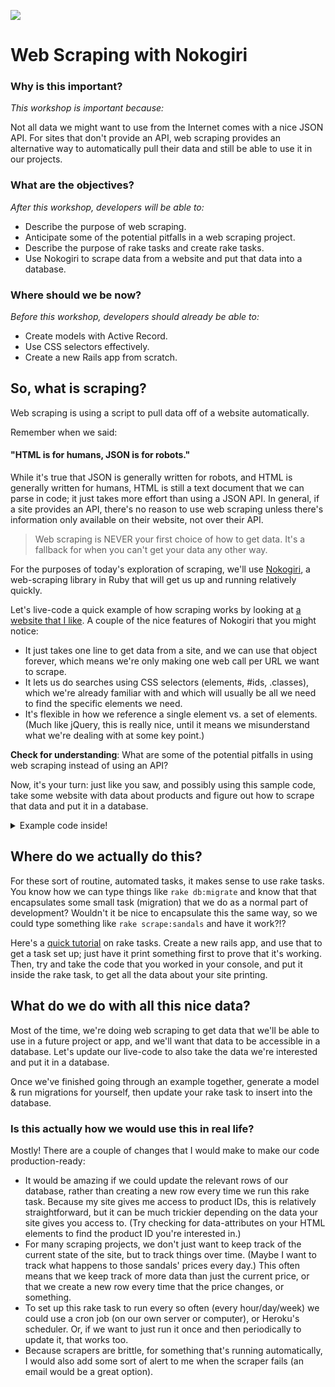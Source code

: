 ![](https://ga-dash.s3.amazonaws.com/production/assets/logo-9f88ae6c9c3871690e33280fcf557f33.png)

# Web Scraping with Nokogiri

### Why is this important?
<!-- framing the "why" in big-picture/real world examples -->
*This workshop is important because:*

Not all data we might want to use from the Internet comes with a nice JSON API. For sites that don't provide an API, web scraping provides an alternative way to automatically pull their data and still be able to use it in our projects.

### What are the objectives?
<!-- specific/measurable goal for students to achieve -->
*After this workshop, developers will be able to:*

* Describe the purpose of web scraping.
* Anticipate some of the potential pitfalls in a web scraping project.  
* Describe the purpose of rake tasks and create rake tasks.
* Use Nokogiri to scrape data from a website and put that data into a database.

### Where should we be now?
<!-- call out the skills that are prerequisites -->
*Before this workshop, developers should already be able to:*

- Create models with Active Record.  
- Use CSS selectors effectively.
- Create a new Rails app from scratch.

## So, what is scraping?
Web scraping is using a script to pull data off of a website automatically.

Remember when we said:
#### "HTML is for humans, JSON is for robots."
While it's true that JSON is generally written for robots, and HTML is generally written for humans, HTML is still a text document that we can parse in code; it just takes more effort than using a JSON API. In general, if a site provides an API, there's no reason to use web scraping unless there's information only available on their website, not over their API.

> Web scraping is NEVER your first choice of how to get data. It's a fallback for when you can't get your data any other way.

For the purposes of today's exploration of scraping, we'll use [Nokogiri](http://www.nokogiri.org/), a web-scraping library in Ruby that will get us up and running relatively quickly.

Let's live-code a quick example of how scraping works by looking at [a website that I like](rainbowsandals.com). A couple of the nice features of Nokogiri that you might notice:

* It just takes one line to get data from a site, and we can use that object forever, which means we're only making one web call per URL we want to scrape.
* It lets us do searches using CSS selectors (elements, #ids, .classes), which we're already familiar with and which will usually be all we need to find the specific elements we need.
* It's flexible in how we reference a single element vs. a set of elements. (Much like jQuery, this is really nice, until it means we misunderstand what we're dealing with at some key point.)

**Check for understanding**: What are some of the potential pitfalls in using web scraping instead of using an API?

<!-- ideas for instructors: undocumented, brittle (and they're not likely to announce changes), not formatted correctly (everything is a string) -->

Now, it's your turn: just like you saw, and possibly using this sample code, take some website with data about products and figure out how to scrape that data and put it in a database.

<details><summary>Example code inside!</summary>

```rb
doc = Nokogiri::HTML(open('https://www.rainbowsandals.com/products-all/womens/sandals'))
doc.css('.itemListing').each do |listing|
  name = listing.at_css('.itemPictureDescription').text.strip
  pid = listing.at_css('.itemNumber').text.strip.split(' ').last
  p name
  p pid
end
```

</details>

## Where do we actually do this?
For these sort of routine, automated tasks, it makes sense to use rake tasks. You know how we can type things like `rake db:migrate` and know that that encapsulates some small task (migration) that we do as a normal part of development? Wouldn't it be nice to encapsulate this the same way, so we could type something like `rake scrape:sandals` and have it work?!?

Here's a [quick tutorial](http://railsguides.net/how-to-generate-rake-task/) on rake tasks. Create a new rails app, and use that to get a task set up; just have it print something first to prove that it's working. Then, try and take the code that you worked in your console, and put it inside the rake task, to get all the data about your site printing.

## What do we do with all this nice data?
Most of the time, we're doing web scraping to get data that we'll be able to use in a future project or app, and we'll want that data to be accessible in a database. Let's update our live-code to also take the data we're interested and put it in a database.

Once we've finished going through an example together, generate a model & run migrations for yourself, then update your rake task to insert into the database.

### Is this actually how we would use this in real life?
Mostly! There are a couple of changes that I would make to make our code production-ready:
* It would be amazing if we could update the relevant rows of our database, rather than creating a new row every time we run this rake task. Because my site gives me access to product IDs, this is relatively straightforward, but it can be much trickier depending on the data your site gives you access to. (Try checking for data-attributes on your HTML elements to find the product ID you're interested in.)
* For many scraping projects, we don't just want to keep track of the current state of the site, but to track things over time. (Maybe I want to track what happens to those sandals' prices every day.) This often means that we keep track of more data than just the current price, or that we create a new row every time that the price changes, or something.
* To set up this rake task to run every so often (every hour/day/week) we could use a cron job (on our own server or computer), or Heroku's scheduler. Or, if we want to just run it once and then periodically to update it, that works too.
* Because scrapers are brittle, for something that's running automatically, I would also add some sort of alert to me when the scraper fails (an email would be a great option).
